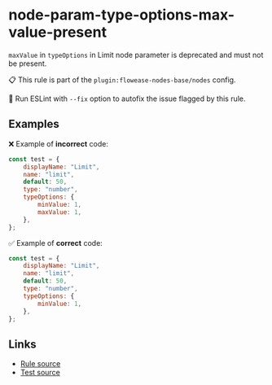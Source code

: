[//]: # "File generated from a template. Do not edit this file directly."

# node-param-type-options-max-value-present

`maxValue` in `typeOptions` in Limit node parameter is deprecated and must not be present.

📋 This rule is part of the `plugin:flowease-nodes-base/nodes` config.

🔧 Run ESLint with `--fix` option to autofix the issue flagged by this rule.

## Examples

❌ Example of **incorrect** code:

```js
const test = {
	displayName: "Limit",
	name: "limit",
	default: 50,
	type: "number",
	typeOptions: {
		minValue: 1,
		maxValue: 1,
	},
};
```

✅ Example of **correct** code:

```js
const test = {
	displayName: "Limit",
	name: "limit",
	default: 50,
	type: "number",
	typeOptions: {
		minValue: 1,
	},
};
```

## Links

- [Rule source](../../lib/rules/node-param-type-options-max-value-present.ts)
- [Test source](../../tests/node-param-type-options-max-value-present.test.ts)
